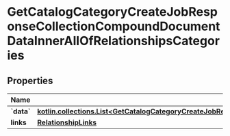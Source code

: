 
# GetCatalogCategoryCreateJobResponseCollectionCompoundDocumentDataInnerAllOfRelationshipsCategories

## Properties
| Name | Type | Description | Notes |
| ------------ | ------------- | ------------- | ------------- |
| **&#x60;data&#x60;** | [**kotlin.collections.List&lt;GetCatalogCategoryCreateJobResponseCollectionCompoundDocumentDataInnerAllOfRelationshipsCategoriesDataInner&gt;**](GetCatalogCategoryCreateJobResponseCollectionCompoundDocumentDataInnerAllOfRelationshipsCategoriesDataInner.md) |  |  [optional] |
| **links** | [**RelationshipLinks**](RelationshipLinks.md) |  |  [optional] |



